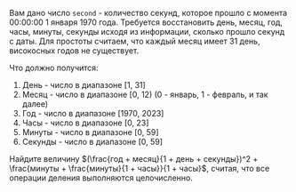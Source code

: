 Вам дано число `second` - количество секунд, которое прошло с момента 00:00:00 1 января 1970 года. Требуется восстановить день, месяц, год, часы, минуты, секунды исходя из информации, сколько прошло секунд с даты. Для простоты считаем, что каждый месяц имеет 31 день, високосных годов не существует. 

Что должно получится:

1. День - число в диапазоне [1, 31]
2. Месяц - число в диапазоне [0, 12) (0 - январь, 1 - февраль, и так далее)
3. Год - число в диапазоне [1970, 2023]
4. Часы - число в диапазоне [0, 23]
5. Минуты - число в диапазоне [0, 59]
6. Секунды - число в диапазоне [0, 59]


Найдите величину $`(\frac{год + месяц}{1 + день + секунды})^2 + \frac{минуты + \frac{минуты}{1 + часы}}{1 + часы}`$, считая, что все операции деления выполняются целочисленно.
